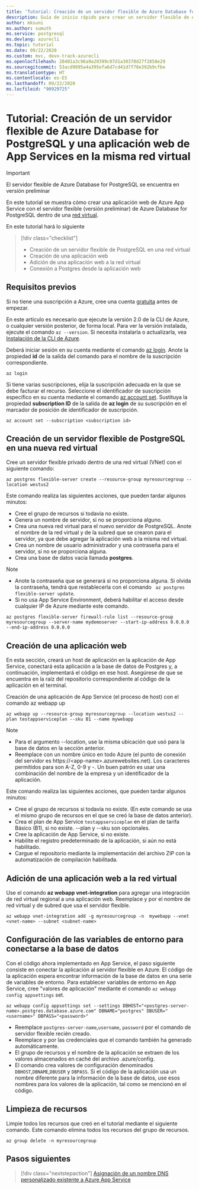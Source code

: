 ```yaml
---
title: 'Tutorial: Creación de un servidor flexible de Azure Database for PostgreSQL y una aplicación web de Azure App Service en la misma red virtual'
description: Guía de inicio rápido para crear un servidor flexible de Azure Database for PostgreSQL con una aplicación web en una red virtual
author: mksuni
ms.author: sumuth
ms.service: postgresql
ms.devlang: azurecli
ms.topic: tutorial
ms.date: 09/22/2020
ms.custom: mvc, devx-track-azurecli
ms.openlocfilehash: 20401a3c96a9a20399c07d1a30370d27f2858e29
ms.sourcegitcommit: 53acd9895a4a395efa6d7cd41d7f78e392b9cfbe
ms.translationtype: HT
ms.contentlocale: es-ES
ms.lasthandoff: 09/22/2020
ms.locfileid: "90929725"
---
```

# <a name="tutorial-create-an-azure-database-for-postgresql---flexible-server-with-app-services-web-app-in-virtual-network"></a>Tutorial: Creación de un servidor flexible de Azure Database for PostgreSQL y una aplicación web de App Services en la misma red virtual

> [!IMPORTANT]
> El servidor flexible de Azure Database for PostgreSQL se encuentra en versión preliminar

En este tutorial se muestra cómo crear una aplicación web de Azure App Service con el servidor flexible (versión preliminar) de Azure Database for PostgreSQL dentro de una [red virtual](https://docs.microsoft.com/azure/virtual-network/virtual-networks-overview).

En este tutorial hará lo siguiente
>[!div class="checklist"]
> * Creación de un servidor flexible de PostgreSQL en una red virtual
> * Creación de una aplicación web
> * Adición de una aplicación web a la red virtual
> * Conexión a Postgres desde la aplicación web 

## <a name="prerequisites"></a>Requisitos previos

Si no tiene una suscripción a Azure, cree una cuenta [gratuita](https://azure.microsoft.com/free/) antes de empezar.

En este artículo es necesario que ejecute la versión 2.0 de la CLI de Azure, o cualquier versión posterior, de forma local. Para ver la versión instalada, ejecute el comando `az --version`. Si necesita instalarla o actualizarla, vea [Instalación de la CLI de Azure](/cli/azure/install-azure-cli).

Deberá iniciar sesión en su cuenta mediante el comando [az login](/cli/azure/authenticate-azure-cli?view=interactive-log-in). Anote la propiedad **id** de la salida del comando para el nombre de la suscripción correspondiente.

```azurecli
az login
```

Si tiene varias suscripciones, elija la suscripción adecuada en la que se debe facturar el recurso. Seleccione el identificador de suscripción específico en su cuenta mediante el comando [az account set](/cli/azure/account). Sustituya la propiedad **subscription ID** de la salida de **az login** de su suscripción en el marcador de posición de identificador de suscripción.

```azurecli
az account set --subscription <subscription id>
```

## <a name="create-a-postgresql-flexible-server-in-a-new-virtual-network"></a>Creación de un servidor flexible de PostgreSQL en una nueva red virtual

Cree un servidor flexible privado dentro de una red virtual (VNet) con el siguiente comando:
```azurecli
az postgres flexible-server create --resource-group myresourcegroup --location westus2
```
Este comando realiza las siguientes acciones, que pueden tardar algunos minutos:

- Cree el grupo de recursos si todavía no existe.
- Genera un nombre de servidor, si no se proporciona alguno.
- Crea una nueva red virtual para el nuevo servidor de PostgreSQL. Anote el nombre de la red virtual y de la subred que se crearon para el servidor, ya que debe agregar la aplicación web a la misma red virtual.
- Crea un nombre de usuario administrador y una contraseña para el servidor, si no se proporciona alguna.
- Crea una base de datos vacía llamada **postgres**.

> [!NOTE]
> - Anote la contraseña que se generará si no proporciona alguna. Si olvida la contraseña, tendrá que restablecerla con el comando ``` az postgres flexible-server update```.
> - Si no usa App Service Environment, deberá habilitar el acceso desde cualquier IP de Azure mediante este comando. 
>  ```azurecli
>  az postgres flexible-server firewall-rule list --resource-group myresourcegroup --server-name mydemoserver --start-ip-address 0.0.0.0 --end-ip-address 0.0.0.0
>  ```


## <a name="create-a-web-app"></a>Creación de una aplicación web
En esta sección, creará un host de aplicación en la aplicación de App Service, conectará esta aplicación a la base de datos de Postgres y, a continuación, implementará el código en ese host. Asegúrese de que se encuentra en la raíz del repositorio correspondiente al código de la aplicación en el terminal.

Creación de una aplicación de App Service (el proceso de host) con el comando az webapp up

```azurecli
az webapp up --resource-group myresourcegroup --location westus2 --plan testappserviceplan --sku B1 --name mywebapp
```

> [!NOTE]
> - Para el argumento --location, use la misma ubicación que usó para la base de datos en la sección anterior.
> - Reemplace <app-name> con un nombre único en todo Azure (el punto de conexión del servidor es https://\<app-name>.azurewebsites.net). Los caracteres permitidos para <app-name> son A-Z, 0-9 y -. Un buen patrón es usar una combinación del nombre de la empresa y un identificador de la aplicación.

Este comando realiza las siguientes acciones, que pueden tardar algunos minutos:

- Cree el grupo de recursos si todavía no existe. (En este comando se usa el mismo grupo de recursos en el que se creó la base de datos anterior).
- Crea el plan de App Service ```testappserviceplan``` en el plan de tarifa Básico (B1), si no existe. --plan y --sku son opcionales.
- Cree la aplicación de App Service, si no existe.
- Habilite el registro predeterminado de la aplicación, si aún no está habilitado.
- Cargue el repositorio mediante la implementación del archivo ZIP con la automatización de compilación habilitada.

## <a name="add-the-web-app-to-the-virtual-network"></a>Adición de una aplicación web a la red virtual
Use el comando **az webapp vnet-integration** para agregar una integración de red virtual regional a una aplicación web. Reemplace <vnet-name> y <subnet-name> por el nombre de red virtual y de subred que usa el servidor flexible.

```azurecli
az webapp vnet-integration add -g myresourcegroup -n  mywebapp --vnet <vnet-name> --subnet <subnet-name>
```

## <a name="configure-environment-variables-to-connect-the-database"></a>Configuración de las variables de entorno para conectarse a la base de datos
Con el código ahora implementado en App Service, el paso siguiente consiste en conectar la aplicación al servidor flexible en Azure. El código de la aplicación espera encontrar información de la base de datos en una serie de variables de entorno. Para establecer variables de entorno en App Service, cree "valores de aplicación" mediante el comando ```az webapp config appsettings``` set.

```azurecli
az webapp config appsettings set --settings DBHOST="<postgres-server-name>.postgres.database.azure.com" DBNAME="postgres" DBUSER="<username>" DBPASS="<password>"
```


- Reemplace ```postgres-server-name```,```username```, ```password``` por el comando de servidor flexible recién creado.
- Reemplace <username> y <password> por las credenciales que el comando también ha generado automáticamente.
- El grupo de recursos y el nombre de la aplicación se extraen de los valores almacenados en caché del archivo .azure/config.
- El comando crea valores de configuración denominados ```DBHOST```,```DBNAME```,```DBUSER``` y ```DBPASS```. Si el código de la aplicación usa un nombre diferente para la información de la base de datos, use esos nombres para los valores de la aplicación, tal como se mencionó en el código.

## <a name="clean-up-resources"></a>Limpieza de recursos

Limpie todos los recursos que creó en el tutorial mediante el siguiente comando. Este comando elimina todos los recursos del grupo de recursos.

```azurecli
az group delete -n myresourcegroup
```


## <a name="next-steps"></a>Pasos siguientes
> [!div class="nextstepaction"]
> [Asignación de un nombre DNS personalizado existente a Azure App Service](https://docs.microsoft.com/azure/app-service/app-service-web-tutorial-custom-domain)